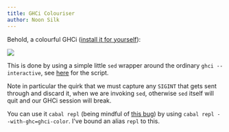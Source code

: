 ```yaml
---
title: GHCi Colouriser
author: Noon Silk
---
```


Behold, a colourful GHCi ([install it for yourself](https://github.com/silky/ghci-color)):

![](https://raw.github.com/silky/ghci-color/master/cap2.png)

This is done by using a simple little `sed` wrapper around the ordinary `ghci --interactive`,
see [here](https://github.com/silky/ghci-color/blob/master/ghci-color) for the script.

Note in particular the quirk that we must capture any `SIGINT` that gets sent through and discard it, when we are invoking `sed`, otherwise `sed` itself will quit and our GHCi session will break.

You can use it `cabal repl` (being mindful of [this bug](https://github.com/haskell/cabal/issues/1905)) by using `cabal repl --with-ghc=ghci-color`. I've bound an alias `repl` to this.
